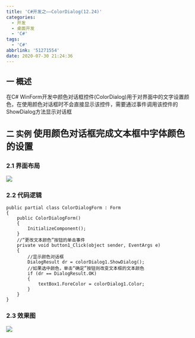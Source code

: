 ```yaml
---
title: 'C#开发之——ColorDialog(12.24)'
categories:
  - 开发
  - 桌面开发
  - 'C#'
tags:
  - 'C#'
abbrlink: '51271554'
date: 2020-07-30 21:24:36
---
```

## 一 概述

在C# WinForm开发中颜色对话框控件(ColorDialog)用于对界面中的文字设置颜色，在使用颜色对话框时不会直接显示该控件，需要通过事件调用该控件的ShowDialog方法显示对话框

<!--more-->

## 二 实例  <font size=5> 使用颜色对话框完成文本框中字体颜色的设置 </font>

### 2.1 界面布局
![][1]
### 2.2 代码逻辑

```
public partial class ColorDialogForm : Form
{
    public ColorDialogForm()
    {
        InitializeComponent();
    }
    //“更改文本颜色”按钮的单击事件
    private void button1_Click(object sender, EventArgs e)
    {
        //显示颜色对话框
        DialogResult dr = colorDialog1.ShowDialog();
        //如果选中颜色，单击“确定”按钮则改变文本框的文本颜色
        if (dr == DialogResult.OK)
        {
            textBox1.ForeColor = colorDialog1.Color;
        }
    }
}
```

### 2.3 效果图
![][2]



[1]:https://cdn.jsdelivr.net/gh/pgzxc/CDN/blog-image/csharp-winform-colordialog-layout.png
[2]:https://cdn.jsdelivr.net/gh/pgzxc/CDN/blog-image/csharp-winform-colordialog-view.gif
